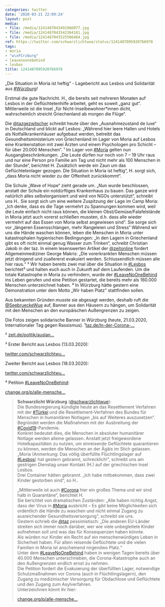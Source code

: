 ```yaml
---
categories: twitter
date: '2020-03-21 22:09:24'
layout: post
media:
- file: /media/1241487043491966977.jpg
- file: /media/1241487043542364161.jpg
- file: /media/1241487043525566464.jpg
ref: https://twitter.com/schwarzlichtwue/status/1241487095920766978
tags:
- moria
- "w\xFCrzburg"
- leavenoonebehind
- lesbos
title: 1241487095920766978
---
```

„Die Situation in Moria ist heftig“ - Lagebericht aus Lesbos und Solidarität aus [#Würzburg](/t/würzburg)!



Erstmal die gute Nachricht. H., die bereits seit mehreren Monaten auf Lesbos in der Geflüchtetenhilfe arbeitet, geht es soweit „ganz gut“. 
Mittlerweile ist die Insel „für Nicht-Inselbewohner\*innen dicht, wahrscheinlich streicht Griechenland ab morgen die Flüge“.



Die [@tazgezwitscher](https://twitter.com/tazgezwitscher) schreibt heute über den „Ausnahmezustand de luxe“ in Deutschland und blickt auf Lesbos:
„Während hier leere Hallen und Hotels als Notfallkrankenhäuser aufgebaut werden, betreibt das Gesundheitsministerium von Griechenland im Lager von Moria auf Lesbos eine Krankenstation mit zwei Ärzten und einem Psychologen pro Schicht – für über 20.000 Menschen“. ¹
Im Lager von [#Moria](/t/moria) gelten nun Ausgangbeschränkungen. „Die Leute dürfen nur noch von 7 – 19 Uhr raus und nur eine Person pro Familie am Tag und nicht mehr als 100 Menschen in der Stunde“, berichtet H. Zusätzlich werde ein Zaun um das Geflüchtetenlager gezogen.
Die Situation in Moria ist heftig“, H. sorgt sich, „dass Moria nicht wieder zu der Offenheit zurückkommt“.



Die Schule „Wave of Hope“ zieht gerade um. „Nun wurde beschlossen, anstatt der Schule ein notdürftiges Krankenhaus zu bauen.
Das ganze wird natürlich alles selbstorganisiert und wird von NGOs unterstützt“, schreibt uns H.. Sie sorgt sich um eine weitere Zuspitzung der Lage im Camp Moria: „Ich denke, dass es die Tage vermehrt zu Spannungen kommen wird, weil die Leute einfach nicht raus können, die kleinen Obst/Gemüse/Falafelstände in Moria jetzt auch vorerst schließen mussten, d.h. dass alle wieder vermehrt auf das Essen von Moria selbst angewiesen sind“. Sie sorge sich vor „längeren Essensschlangen, mehr Rangeleien und Stress“
Während wir uns die Hände waschen können, leben die Menschen in Moria unter katastrophalen hygienischen Bedingungen: „In den Lagern in Griechenland gibt es oft nicht einmal genug Wasser zum Trinken“, schreibt Christian Jakob in der taz.
In einem lesenswerten Artikel der [@zeitonline](https://twitter.com/zeitonline) fordert Allgemeinmediziner George Makris: „Die vorerkrankten Menschen müssen jetzt dringend und zuallererst evakuiert werden. Schlussendlich müssen alle hier raus.“ ² Wir haben bereits zwei mal über die Situation in [#Lesbos](/t/lesbos) berichtet³ und halten euch auch in Zukunft auf dem Laufenden. Um die totale Katastrophe in Moria zu verhindern, wurde der [#LeaveNoOneBehind](/t/leavenoonebehind) ins Leben gerufen und eine Petition gestartet, die bereits mehr als 160.000 Menschen unterzeichnet haben. ⁴
In Würzburg hätte gestern eine Demonstration unter dem Motto „Wir haben Platz“ stattfinden sollen. 

Aus bekannten Gründen musste sie abgesagt werden, deshalb ruft die [@SeebrueckeWue](https://twitter.com/SeebrueckeWue) auf, Banner aus den Häusern zu hängen, um Solidarität mit den Menschen an den europäischen Außengrenzen zu zeigen. 



Die Fotos zeigen solidarische Banner in Würzburg (heute, 21.03.2020, Internationaler Tag gegen Rassismus).
¹[taz.de/In-der-Corona-…](https://taz.de/In-der-Corona-Krise/!5669240/)

² [zeit.de/politik/auslan…](https://www.zeit.de/politik/ausland/2020-03/corona-lesbos-fluechtlinge-moria-medizinische-versorgung)

³ Erster Bericht aus Lesbos (13.03.2020): 

[twitter.com/schwarzlichtwu…](https://twitter.com/schwarzlichtwue/status/1240367494587650048)

Zweiter Bericht aus Lesbos (18.03.2020):

[twitter.com/schwarzlichtwu…](https://twitter.com/schwarzlichtwue/status/1240367494587650048)



⁴ Petition [#LeaveNoOneBehind](/t/leavenoonebehind): 

[change.org/p/alle-mensche…](https://www.change.org/p/alle-menschen-leavenoonebehind-jetzt-die-corona-katastrophe-verhindern-auch-an-den-au%C3%9Fengrenzen)
> <b>Schwarzlicht Würzburg</b> ([@schwarzlichtwue](https://twitter.com/schwarzlichtwue)):  
>Die Bundesregierung kündigte heute an das Resettlement Verfahren mit der [#Türkei](/t/türkei) und die Resettlement-Verfahren des Bundes für Menschen in humanitären Notlagen „bis auf Weiteres auszusetzen“. Begründet werden die Maßnahmen mit der Ausbreitung der [#Covid19](/t/covid19)-Pandemie.  
>Konkret bedeutet dies, die Menschen in absoluter humanitärer Notlage werden alleine gelassen. Anstatt jetzt freigewordene Hotelkapazitäten zu nutzen, um einreisende Geflüchtete quarantieren zu können, werden die Menschen an der Ägäis im Stich gelassen.  
>„Moria (Anmerkung: Das völlig überfüllte Flüchtlingslager auf [#Lesbos](/t/lesbos)) hat gestern gebrannt, schrecklich!“, schreibt uns am gestrigen Dienstag unser Kontakt (H.) auf der griechischen Insel Lesbos.  
>Drei Container hätten gebrannt. „Ich habe mitbekommen, dass zwei Kinder gestorben sind“, so H..  
>  
>  
>  
>„Mittlerweile ist auch [#Corona](/t/corona) hier ein großes Thema und wir sind halb in Quarantäne“, berichtet H.  
>Sie berichtet von dramatischen Zuständen: „Alle haben richtig Angst, dass der Virus in [#Moria](/t/moria) ausbricht – Es gibt keine Möglichkeiten sich ordentlich die Hände zu waschen und nicht einmal Zugang zu ausreichender Gesundheitsversorgung“, schreibt sie uns.  
>Gestern schrieb die [@taz](https://twitter.com/taz) pessimistisch: „Die anderen EU-Länder streiten sich immer noch darüber, wer wie viele unbegleitete Kinder aufnehmen soll und was das für Konsequenzen haben könnte.  
>Als würden nur Kinder ein Recht auf ein menschenwürdiges Leben in Sicherheit haben. Für allein reisende Geflüchtete und die vielen Familien in Moria ist anscheinend nirgendwo Platz.“  
>Unter dem [#LeaveNoOneBehind](/t/leavenoonebehind) haben in wenigen Tagen bereits über 40.000 Menschen unterschrieben, die Corona-Katastrophe auch an den Außengrenzen endlich ernst zu nehmen.  
>Die Petition fordert die Evakuierung der überfüllten Lager, notwendige Schutzmaßnahmen vor Corona (auch in Flüchtlingslagern), den Zugang zu medizinischer Versorgung für Obdachlose und Geflüchtete und den Zugang zum Asylverfahren.  
>Unterzeichnen könnt ihr hier:   
>  
>[change.org/p/alle-mensche…](https://www.change.org/p/alle-menschen-leavenoonebehind-jetzt-die-corona-katastrophe-verhindern-auch-an-den-au%C3%9Fengrenzen)  

